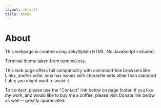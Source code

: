 ```yaml
---
layout: default
title: About
---
```


# About
This webpage is created using Jekyll/plain HTML. No JavaScript included.

Terminal theme taken from terminal.css.

This web page offers full compatibility with command-line browsers like Links, and/or w3m. lynx has issues with character sets other than standard Latin; you might want to avoid it.

To contact, please use the "Contact" link below on page footer. If you like my work, and would like to buy me a coffee, please visit Donate link below as well -- greatly appreciated.
